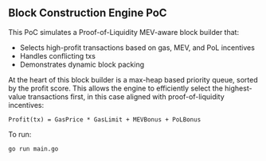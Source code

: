 ## Block Construction Engine PoC

This PoC simulates a Proof-of-Liquidity MEV-aware block builder that:

- Selects high-profit transactions based on gas, MEV, and PoL incentives
- Handles conflicting txs
- Demonstrates dynamic block packing

At the heart of this block builder is a max-heap based priority queue, sorted by the profit score. This allows the engine to efficiently select the highest-value transactions first, in this case aligned with proof-of-liquidity incentives:

`Profit(tx) = GasPrice * GasLimit + MEVBonus + PoLBonus`

To run:

```bash
go run main.go

